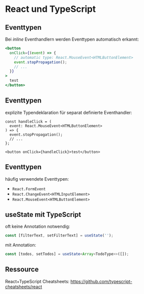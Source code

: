 # React und TypeScript

## Eventtypen

Bei _inline_ Eventhandlern werden Eventtypen automatisch erkannt:

```jsx
<button
  onClick={(event) => {
    // automatic type: React.MouseEvent<HTMLButtonElement>
    event.stopPropagation();
    // ...
  }}
>
  test
</button>
```

## Eventtypen

explizite Typendeklaration für separat definierte Eventhandler:

```tsx
const handleClick = (
  event: React.MouseEvent<HTMLButtonElement>
) => {
  event.stopPropagation();
  // ...
};
```

```tsx
<button onClick={handleClick}>test</button>
```

## Eventtypen

häufig verwendete Eventtypen:

- `React.FormEvent`
- `React.ChangeEvent<HTMLInputElement>`
- `React.MouseEvent<HTMLButtonElement>`

## useState mit TypeScript

oft keine Annotation notwendig:

```ts
const [filterText, setFilterText] = useState('');
```

mit Annotation:

```ts
const [todos, setTodos] = useState<Array<TodoType>>([]);
```

## Ressource

React+TypeScript Cheatsheets: <https://github.com/typescript-cheatsheets/react>
